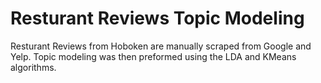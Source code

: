 # Resturant Reviews Topic Modeling

Resturant Reviews from Hoboken are manually scraped from Google and Yelp. Topic modeling was then preformed using the
LDA and KMeans algorithms. 
